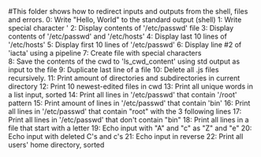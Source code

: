 #This folder shows how to redirect inputs and outputs from the shell, files and errors.
	0: Write "Hello, World" to the standard output (shell)
	1: Write special character '
	2: Display contents of '/etc/passwd' file
	3: Display contents of '/etc/passwd' and '/etc/hosts'
	4: Display last 10 lines of '/etc/hosts'
	5: Display first 10 lines of '/etc/passwd'
	6: Display line #2 of 'iacta' using a pipeline
	7: Create file with special characters	
	8: Save the contents of the cwd to 'ls_cwd_content' using std output as input to the file
	9: Duplicate last line of a file
	10: Delete all .js files recursively.
	11: Print amount of directories and subdirectories in current directory
	12: Print 10 newest-edited files in cwd
	13: Print all unique words in a list input, sorted
	14: Print all lines in '/etc/passwd' that contain '/root' pattern
	15: Print amount of lines in '/etc/passwd' that contain 'bin'
	16: Print all lines in '/etc/passwd' that contain "root" with the 3 following lines
	17: Print all lines in '/etc/passwd' that don't contain "bin"
	18: Print all lines in a file that start with a letter
	19: Echo input with "A" and "c" as "Z" and "e"
	20: Echo input with deleted C's and c's
	21: Echo input in reverse
	22: Print all users' home directory, sorted
